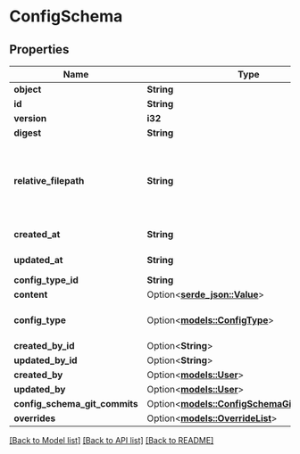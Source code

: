 # ConfigSchema

## Properties

Name | Type | Description | Notes
------------ | ------------- | ------------- | -------------
**object** | **String** |  | 
**id** | **String** | ID of the config schema | 
**version** | **i32** | Version of the config schema | 
**digest** | **String** | Digest of the config schema | 
**relative_filepath** | **String** | The default file path to deploy the config instances of this config schema relative to /srv/miru/config_instances. v1/motion-control.json would deploy to /srv/miru/config_instances/v1/motion-control.json | 
**created_at** | **String** | Timestamp of when the config schema was created | 
**updated_at** | **String** | Timestamp of when the config schema was last updated | 
**config_type_id** | **String** | ID of the config type | 
**content** | Option<[**serde_json::Value**](.md)> | JSON schema contents | 
**config_type** | Option<[**models::ConfigType**](ConfigType.md)> | Expand the config type using 'expand[]=config_type' in the query string | 
**created_by_id** | Option<**String**> |  | [optional]
**updated_by_id** | Option<**String**> |  | [optional]
**created_by** | Option<[**models::User**](User.md)> |  | 
**updated_by** | Option<[**models::User**](User.md)> |  | [optional]
**config_schema_git_commits** | Option<[**models::ConfigSchemaGitCommitList**](ConfigSchemaGitCommitList.md)> |  | 
**overrides** | Option<[**models::OverrideList**](OverrideList.md)> |  | 

[[Back to Model list]](../README.md#documentation-for-models) [[Back to API list]](../README.md#documentation-for-api-endpoints) [[Back to README]](../README.md)


